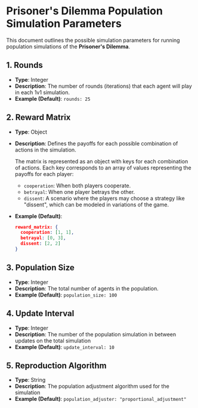 # Prisoner's Dilemma Population Simulation Parameters

This document outlines the possible simulation parameters for running population simulations of the **Prisoner's Dilemma**.

## 1. **Rounds**
- **Type**: Integer
- **Description**: The number of rounds (iterations) that each agent will play in each 1v1 simulation.
- **Example (Default)**: `rounds: 25`

## 2. **Reward Matrix**
- **Type**: Object
- **Description**: Defines the payoffs for each possible combination of actions in the simulation.
  
  The matrix is represented as an object with keys for each combination of actions. Each key corresponds to an array of values representing the payoffs for each player:
  - `cooperation`: When both players cooperate.
  - `betrayal`: When one player betrays the other.
  - `dissent`: A scenario where the players may choose a strategy like "dissent", which can be modeled in variations of the game.

- **Example (Default)**:
  ```json
  reward_matrix: {
    cooperation: [1, 1],
    betrayal: [0, 3],
    dissent: [2, 2]
  }
## 3. **Population Size**
- **Type**: Integer
- **Description**: The total number of agents in the population.
- **Example (Default)**: `population_size: 100`

## 4. **Update Interval**
- **Type**: Integer
- **Description**: The number of the population simulation in between updates on the total simulation
- **Example (Default)**: `update_interval: 10`

## 5. **Reproduction Algorithm**
- **Type**: String
- **Description**: The population adjustment algorithm used for the simulation
- **Example (Default)**: `population_adjuster: "proportional_adjustment"`